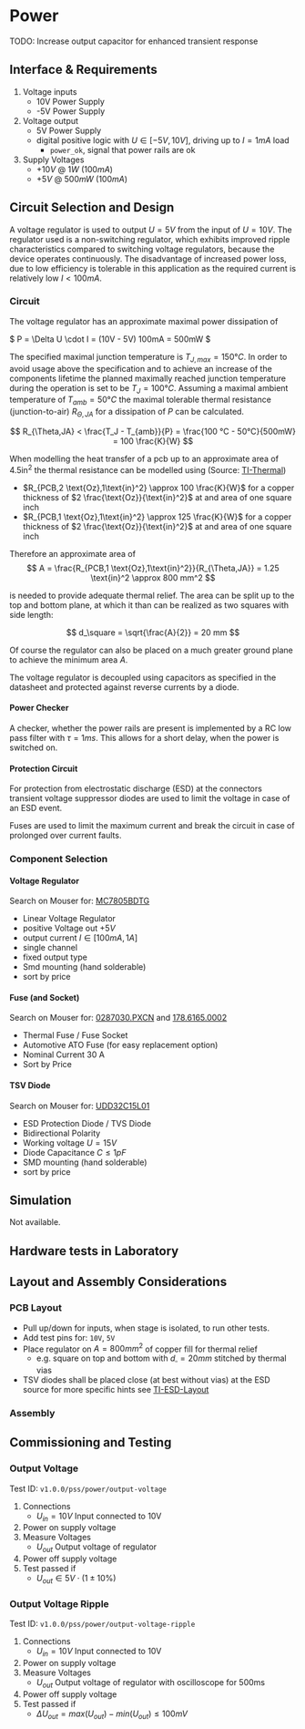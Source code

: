 # Power

TODO: Increase output capacitor for enhanced transient response

## Interface & Requirements

1. Voltage inputs
    - 10V Power Supply
    - -5V Power Supply
2. Voltage output
    - 5V Power Supply
    - digital positive logic with $U \in [-5V, 10V]$, driving up to $I = 1 mA$
    load
        - `power_ok`, signal that power rails are ok
3. Supply Voltages
    - $+10V$ @ $1W$ ($100mA$)
    - $+5V$ @ $500mW$ ($100mA$)

## Circuit Selection and Design

A voltage regulator is used to output $U = 5V$ from the input of $U = 10V$. The
regulator used is a non-switching regulator, which exhibits improved ripple
characteristics compared to switching voltage regulators, because the device
operates continuously. The disadvantage of increased power loss, due to low
efficiency is tolerable in this application as the required current is
relatively low $I < 100mA$.

### Circuit

The voltage regulator has an approximate maximal power dissipation of

$ P = \Delta U \cdot I = (10V - 5V) 100mA = 500mW $

The specified maximal junction temperature is $T_{J,max} = 150 °C$. In order to
avoid usage above the specification and to achieve an increase of the
components lifetime the planned maximally reached junction temperature during
the operation is set to be $T_J = 100 °C$. Assuming a maximal ambient
temperature of $T_{amb} = 50°C$ the maximal tolerable thermal resistance
(junction-to-air) $R_{\Theta,JA}$ for a dissipation of $P$ can be calculated.

$$ R_{\Theta,JA} < \frac{T_J - T_{amb}}{P} = \frac{100 °C - 50°C}{500mW} = 100
\frac{K}{W} $$

When modelling the heat transfer of a pcb up to an approximate area of $4.5
\text{in}^2$ the thermal resistance can be modelled using (Source: [TI-Thermal])

- $R_{PCB,2 \text{Oz},1\text{in}^2} \approx 100 \frac{K}{W}$ for a copper
thickness of $2 \frac{\text{Oz}}{\text{in}^2}$ at and area of one square inch
- $R_{PCB,1 \text{Oz},1\text{in}^2} \approx 125 \frac{K}{W}$ for a copper
thickness of $2 \frac{\text{Oz}}{\text{in}^2}$ at and area of one square inch

Therefore an approximate area of
$$ A = \frac{R_{PCB,1 \text{Oz},1\text{in}^2}}{R_{\Theta,JA}} = 1.25
\text{in}^2 \approx 800 mm^2 $$

is needed to provide adequate thermal relief. The area can be split up to the
top and bottom plane, at which it than can be realized as two squares with
side length:

$$ d_\square = \sqrt{\frac{A}{2}} = 20 mm $$

Of course the regulator can also be placed on a much greater ground plane to
achieve the minimum area $A$.

[TI-Thermal]: https://www.ti.com/lit/an/slpa015/slpa015.pdf?ts=1732986483715&ref_url=https%253A%252F%252Fduckduckgo.com%252F

The voltage regulator is decoupled using capacitors as specified in the
datasheet and protected against reverse currents by a diode.

#### Power Checker

A checker, whether the power rails are present is implemented by a RC low pass
filter with $\tau = 1ms$. This allows for a short delay, when the power is
switched on.

#### Protection Circuit

For protection from electrostatic discharge (ESD) at the connectors transient
voltage suppressor diodes are used to limit the voltage in case of an ESD
event.

Fuses are used to limit the maximum current and break the circuit in case of
prolonged over current faults.

### Component Selection

#### Voltage Regulator

Search on Mouser for: [MC7805BDTG](https://mou.sr/4eRkZ1s)

- Linear Voltage Regulator
- positive Voltage out $+5V$
- output current $I \in [100mA, 1A]$
- single channel
- fixed output type
- Smd mounting (hand solderable)
- sort by price

#### Fuse (and Socket)

Search on Mouser for: [0287030.PXCN](https://mou.sr/4g1gvqn) and
[178.6165.0002](https://mou.sr/41i6eSk)

- Thermal Fuse / Fuse Socket
- Automotive ATO Fuse (for easy replacement option)
- Nominal Current 30 A
- Sort by Price

#### TSV Diode

Search on Mouser for: [UDD32C15L01](https://mou.sr/49jd2AR)

- ESD Protection Diode / TVS Diode
- Bidirectional Polarity
- Working voltage $U = 15V$
- Diode Capacitance $C \leq 1pF$
- SMD mounting (hand solderable)
- sort by price

## Simulation

Not available.

## Hardware tests in Laboratory

## Layout and Assembly Considerations

### PCB Layout

- Pull up/down for inputs, when stage is isolated, to run other tests.
- Add test pins for: `10V`, `5V`
- Place regulator on $A=800mm^2$ of copper fill for thermal relief
    - e.g. square on top and bottom with $d_\square = 20mm$ stitched by thermal
    vias
- TSV diodes shall be placed close (at best without vias) at the ESD source for
more specific hints see
[TI-ESD-Layout](https://www.ti.com/lit/an/slva680a/slva680a.pdf?ts=1732384419368)

### Assembly

## Commissioning and Testing

### Output Voltage

Test ID: `v1.0.0/pss/power/output-voltage`

1. Connections
    - $U_{in} = 10V$ Input connected to 10V
2. Power on supply voltage
3. Measure Voltages
    - $U_{out}$ Output voltage of regulator
4. Power off supply voltage
5. Test passed if
    - $U_{out} \in 5V \cdot (1 \pm 10\%)$

### Output Voltage Ripple

Test ID: `v1.0.0/pss/power/output-voltage-ripple`

1. Connections
    - $U_{in} = 10V$ Input connected to 10V
2. Power on supply voltage
3. Measure Voltages
    - $U_{out}$ Output voltage of regulator with oscilloscope for 500ms
4. Power off supply voltage
5. Test passed if
    - $\Delta U_{out} = max(U_{out}) - min(U_{out}) \leq 100mV$
